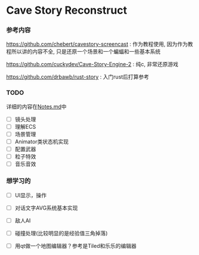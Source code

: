 # Cave Story Reconstruct

### 参考内容

https://github.com/chebert/cavestory-screencast : 作为教程使用, 因为作为教程所以讲的内容不全, 只是还原一个场景和一个蝙蝠和一些基本系统

https://github.com/cuckydev/Cave-Story-Engine-2 : 纯c, 非常还原游戏

https://github.com/drbawb/rust-story : 入门rust后打算参考

### TODO

详细的内容在[Notes.md](Notes.md)中

- [ ] 镜头处理
- [ ] 理解ECS
- [ ] 场景管理
- [ ] Animator类状态机实现
- [ ] 配置武器
- [ ] 粒子特效
- [ ] 音乐音效

### 想学习的

- [ ] UI显示，操作
- [ ] 对话文字AVG系统基本实现
- [ ] 敌人AI
- [ ] 碰撞处理(比较明显的是经验值三角掉落)
- [ ] 用qt做一个地图编辑器？参考是Tiled和乐乐的编辑器

